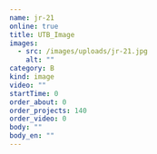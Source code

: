 ```yaml
---
name: jr-21
online: true
title: UTB_Image
images:
  - src: /images/uploads/jr-21.jpg
    alt: ""
category: B
kind: image
video: ""
startTime: 0
order_about: 0
order_projects: 140
order_video: 0
body: ""
body_en: ""
---
```

